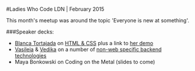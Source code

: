 #Ladies Who Code LDN | February 2015

This month's meetup was around the topic 'Everyone is new at something'.

###Speaker decks:
+ [Blanca Tortajada](https://twitter.com/blanca_tp) on [HTML & CSS](https://github.com/BlancaTortajada/lwc-slides) plus a link to [her demo](https://github.com/BlancaTortajada/lwc-demo)
+ [Vasileia](https://twitter.com/supervasi) & [Vedika](https://twitter.com/vedikad) on a number of [non-web specific backend technologies](/LWC-backend-technologies.pdf)
+ Maya Bonkowski on Coding on the Metal (slides to come)
